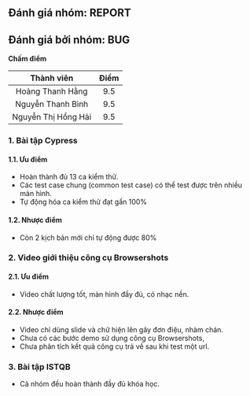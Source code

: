 ## Đánh giá nhóm: REPORT
## Đánh giá bởi nhóm: BUG

**Chấm điểm**

|    Thành viên   	    | Điểm 	|
|:---------------------:|:-----:|
| Hoàng Thanh Hằng	    |  9.5 	|
| Nguyễn Thanh Bình     |  9.5 	|
| Nguyễn Thị Hồng Hải   |  9.5  |

### 1.	Bài tập Cypress

#### 1.1. Ưu điểm
- Hoàn thành đủ 13 ca kiểm thử.
- Các test case chung (common test case) có thể test được trên nhiều màn hình.
- Tự động hóa ca kiểm thử đạt gần 100%

#### 1.2.	Nhược điểm
- Còn 2 kịch bản mới chỉ tự động được 80%

### 2.	Video giới thiệu công cụ Browsershots
#### 2.1. Ưu điểm
- Video chất lượng tốt, màn hình đầy đủ, có nhạc nền.

#### 2.2. Nhược điểm
- Video chỉ dùng slide và chữ hiện lên gây đơn điệu, nhàm chán.
- Chưa có các bước demo sử dụng công cụ Browsershots, 
- Chưa phân tích kết quả công cụ trả về sau khi test một url.

### 3. Bài tập ISTQB
- Cả nhóm đều hoàn thành đầy đủ khóa học.
